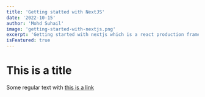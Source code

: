 ```yaml
---
title: 'Getting statted with NextJS'
date: '2022-10-15'
author: 'Mohd Suhail'
image: 'getting-started-with-nextjs.png'
excerpt: 'Getting started with nextjs which is a react production framework'
isFeatured: true
---
```


# This is a title

 Some regular text with [this is a link](https://github.com/Suhail-007)
